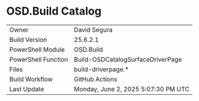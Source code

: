 ﻿# OSD.Build Catalog

| | |
|-|-|
| Owner | David Segura |
| Build Version | 25.6.2.1 |
| PowerShell Module | OSD.Build |
| PowerShell Function | Build-OSDCatalogSurfaceDriverPage |
| Files | build-driverpage.* |
| Build Workflow | GitHub Actions |
| Last Update | Monday, June 2, 2025 5:07:30 PM UTC |

